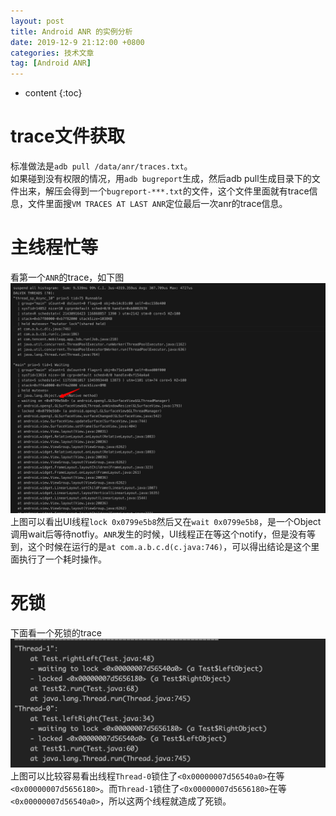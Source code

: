 ```yaml
---
layout: post
title: Android ANR 的实例分析
date: 2019-12-9 21:12:00 +0800
categories: 技术文章
tag: [Android ANR]
---
```


* content
{:toc}

# trace文件获取
标准做法是`adb pull /data/anr/traces.txt`。  
如果碰到没有权限的情况，用`adb bugreport`生成，然后adb pull生成目录下的文件出来，解压会得到一个`bugreport-***.txt`的文件，这个文件里面就有trace信息，文件里面搜`VM TRACES AT LAST ANR`定位最后一次anr的trace信息。
# 主线程忙等
看第一个`ANR`的trace，如下图  
![ANR的trace](https://raw.githubusercontent.com/hqglichao/hqglichao.github.io/master/styles/images/android-anr.png)   
上图可以看出UI线程`lock 0x0799e5b8`然后又在`wait 0x0799e5b8`，是一个Object调用wait后等待notfiy。`ANR`发生的时候，UI线程正在等这个notify，但是没有等到，这个时候在运行的是`at com.a.b.c.d(c.java:746)`，可以得出结论是这个里面执行了一个耗时操作。  
# 死锁
下面看一个死锁的trace  
![ANR的trace2](https://raw.githubusercontent.com/hqglichao/hqglichao.github.io/master/styles/images/android-anr2.png)   
上图可以比较容易看出线程`Thread-0`锁住了`<0x00000007d56540a0>`在等`<0x00000007d5656180>`。而`Thread-1`锁住了`<0x00000007d5656180>`在等`<0x00000007d56540a0>`，所以这两个线程就造成了死锁。